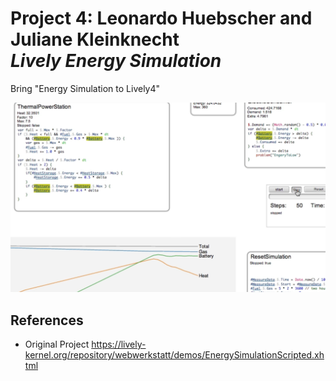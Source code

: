 # Project 4: Leonardo Huebscher and Juliane Kleinknecht  <br> *Lively Energy Simulation*

Bring "Energy Simulation to Lively4"


![](topic.png)


## References

- Original Project <https://lively-kernel.org/repository/webwerkstatt/demos/EnergySimulationScripted.xhtml>